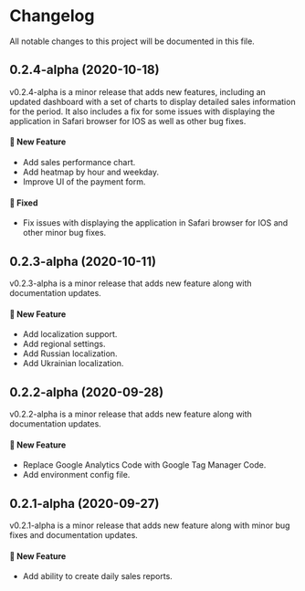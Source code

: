 
# Changelog
All notable changes to this project will be documented in this file.

## 0.2.4-alpha (2020-10-18)

v0.2.4-alpha is a minor release that adds new features, including an updated dashboard with a set of charts to display detailed sales information for the period. It also includes a fix for some issues with displaying the application in Safari browser for IOS as well as other bug fixes.

#### :rocket: New Feature
- Add sales performance chart.
- Add heatmap by hour and weekday.
- Improve UI of the payment form.

#### :bug: Fixed
- Fix issues with displaying the application in Safari browser for IOS and other minor bug fixes.


## 0.2.3-alpha (2020-10-11)

v0.2.3-alpha is a minor release that adds new feature along with documentation updates.

#### :rocket: New Feature
- Add localization support.
- Add regional settings.
- Add Russian localization.
- Add Ukrainian localization.


## 0.2.2-alpha (2020-09-28)

v0.2.2-alpha is a minor release that adds new feature along with documentation updates.

#### :rocket: New Feature
- Replace Google Analytics Code with Google Tag Manager Code.
- Add environment config file.


## 0.2.1-alpha (2020-09-27)

v0.2.1-alpha is a minor release that adds new feature along with minor bug fixes and documentation updates.

#### :rocket: New Feature
- Add ability to create daily sales reports.
